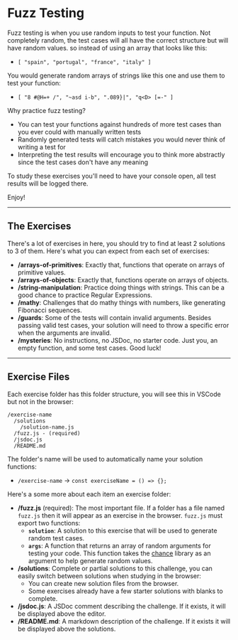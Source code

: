 # Fuzz Testing

Fuzz testing is when you use random inputs to test your function. Not completely
random, the test cases will all have the correct structure but will have random
values. so instead of using an array that looks like this:

- `[ "spain", "portugal", "france", "italy" ]`

You would generate random arrays of strings like this one and use them to test
your function:

- `[ "8 #@H=+ /", "~asd i-b", ".089}|", "q<D> [=-" ]`

Why practice fuzz testing?

- You can test your functions against hundreds of more test cases than you ever
  could with manually written tests
- Randomly generated tests will catch mistakes you would never think of writing
  a test for
- Interpreting the test results will encourage you to think more abstractly
  since the test cases don't have any meaning

To study these exercises you'll need to have your console open, all test results
will be logged there.

Enjoy!

---

## The Exercises

There's a lot of exercises in here, you should try to find at least 2 solutions
to 3 of them. Here's what you can expect from each set of exercises:

- **/arrays-of-primitives**: Exactly that, functions that operate on arrays of
  primitive values.
- **/arrays-of-objects**: Exactly that, functions operate on arrays of objects.
- **/string-manipulation**: Practice doing things with strings. This can be a
  good chance to practice Regular Expressions.
- **/mathy**: Challenges that do mathy things with numbers, like generating
  Fibonacci sequences.
- **/guards**: Some of the tests will contain invalid arguments. Besides passing
  valid test cases, your solution will need to throw a specific error when the
  arguments are invalid.
- **/mysteries**: No instructions, no JSDoc, no starter code. Just you, an empty
  function, and some test cases. Good luck!

---

## Exercise Files

Each exercise folder has this folder structure, you will see this in VSCode but
not in the browser:

```
/exercise-name
  /solutions
    /solution-name.js
  /fuzz.js - (required)
  /jsdoc.js
  /README.md
```

The folder's name will be used to automatically name your solution functions:

- `/exercise-name` -> `const exerciseName = () => {};`

Here's a some more about each item an exercise folder:

- **/fuzz.js** (required): The most important file. If a folder has a file named
  `fuzz.js` then it will appear as an exercise in the browser. `fuzz.js` must
  export two functions:
  - **`solution`**: A solution to this exercise that will be used to generate
    random test cases.
  - **`args`**: A function that returns an array of random arguments for testing
    your code. This function takes the [chance](https://chancejs.com/) library
    as an argument to help generate random values.
- **/solutions**: Complete or partial solutions to this challenge, you can
  easily switch between solutions when studying in the browser:
  - You can create new solution files from the browser.
  - Some exercises already have a few starter solutions with blanks to complete.
- **/jsdoc.js**: A JSDoc comment describing the challenge. If it exists, it will
  be displayed above the editor.
- **/README.md**: A markdown description of the challenge. If it exists it will
  be displayed above the solutions.
